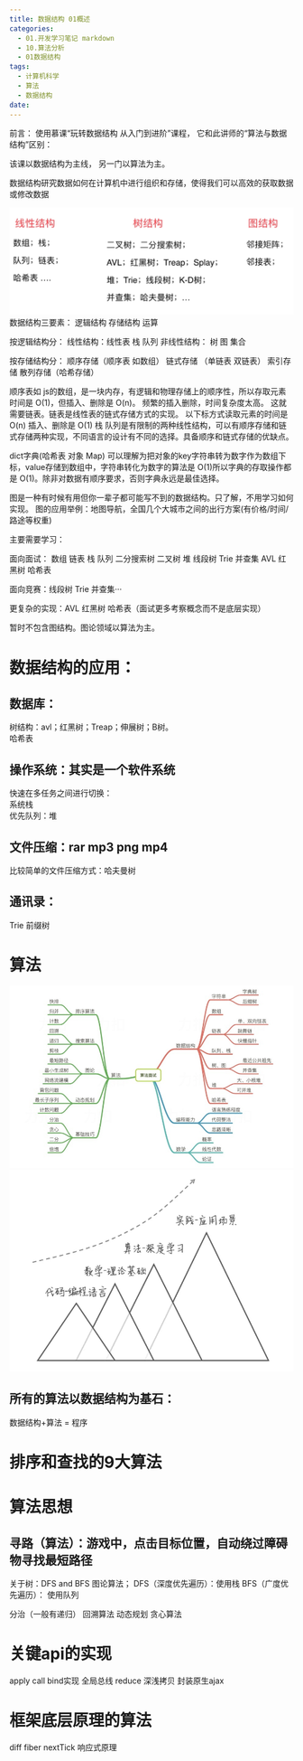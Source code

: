 ```yaml
---
title: 数据结构 01概述
categories:
  - 01.开发学习笔记 markdown
  - 10.算法分析
  - 01数据结构
tags:
  - 计算机科学
  - 算法
  - 数据结构
date:
---
```


前言： 
使用慕课“玩转数据结构 从入门到进阶”课程，
它和此讲师的“算法与数据结构”区别：

该课以数据结构为主线， 另一门以算法为主。

数据结构研究数据如何在计算机中进行组织和存储，使得我们可以高效的获取数据或修改数据

![三大结构](https://raw.githubusercontent.com/ayrikiya/pic-store/main/note/%E4%B8%89%E5%A4%A7%E7%BB%93%E6%9E%84.png)
数据结构三要素： 逻辑结构 存储结构 运算

按逻辑结构分：
  线性结构：线性表 栈 队列 
  非线性结构： 树 图 集合
  
按存储结构分：
  顺序存储（顺序表 如数组）
  链式存储 （单链表 双链表）
  索引存储
  散列存储（哈希存储）

顺序表如 js的数组，是一块内存，有逻辑和物理存储上的顺序性，所以存取元素时间是 O(1)，但插入、删除是 O(n)。
频繁的插入删除，时间复杂度太高。
这就需要链表。链表是线性表的链式存储方式的实现。
以下标方式读取元素的时间是 O(n)
插入、删除是 O(1)
栈 队列是有限制的两种线性结构，可以有顺序存储和链式存储两种实现，不同语言的设计有不同的选择。具备顺序和链式存储的优缺点。

dict字典(哈希表 对象 Map) 可以理解为把对象的key字符串转为数字作为数组下标，value存储到数组中，字符串转化为数字的算法是 O(1)所以字典的存取操作都是 O(1)。除非对数据有顺序要求，否则字典永远是最佳选择。

图是一种有时候有用但你一辈子都可能写不到的数据结构。只了解，不用学习如何实现。
图的应用举例：地图导航，全国几个大城市之间的出行方案(有价格/时间/路途等权重)

主要需要学习：

面向面试：
数组 链表 栈 队列
二分搜索树
二叉树
堆
线段树
Trie
并查集
AVL
红黑树
哈希表

面向竞赛：线段树 Trie 并查集···

更复杂的实现：AVL 红黑树 哈希表（面试更多考察概念而不是底层实现）

暂时不包含图结构。图论领域以算法为主。



# 数据结构的应用：

## 数据库：
树结构：avl；红黑树；Treap；伸展树；B树。     
哈希表

## 操作系统：其实是一个软件系统   
快速在多任务之间进行切换：         
系统栈        
优先队列：堆

## 文件压缩：rar mp3 png mp4
比较简单的文件压缩方式：哈夫曼树

## 通讯录：
Trie 前缀树












# 算法
![IMG_2561](https://raw.githubusercontent.com/ayrikiya/pic-store/main/note/IMG_2561.jpeg)
![IMG_1586](https://raw.githubusercontent.com/ayrikiya/pic-store/main/note/IMG_1586.png)

## 所有的算法以数据结构为基石：
数据结构+算法 = 程序

# 排序和查找的9大算法

# 算法思想

## 寻路（算法）：游戏中，点击目标位置，自动绕过障碍物寻找最短路径
关于树：DFS and BFS
图论算法；
DFS（深度优先遍历）：使用栈
BFS（广度优先遍历）： 使用队列

分治（一般有递归）
回溯算法
动态规划
贪心算法


# 关键api的实现
apply call bind实现
全局总线
reduce
深浅拷贝
封装原生ajax

# 框架底层原理的算法
diff
fiber
nextTick
响应式原理